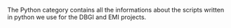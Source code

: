 The Python category contains all the informations about the scripts written in python we use for the DBGI and EMI projects.